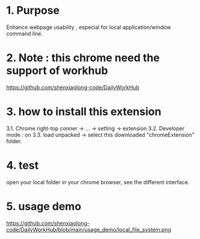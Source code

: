 # 1. Purpose
Enhance webpage usability , especial for local application/window command line.

#  2. Note : this chrome need the support of workhub
   https://github.com/shenxiaolong-code/DailyWorkHub

#  3. how to install this extension
3.1. Chrome right-top conner -> ... -> setting -> extension
3.2. Developer mode : on
3.3. load unpacked -> select this downloaded "chromeExtension" folder.

#  4. test
   open your local folder in your chrome browser, see the different interface.

#  5. usage demo
   https://github.com/shenxiaolong-code/DailyWorkHub/blob/main/usage_demo/local_file_system.png
   


  
